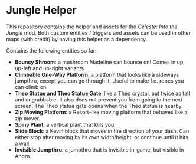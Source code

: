 # Jungle Helper

This repository contains the helper and assets for the _Celeste: Into the Jungle_ mod. Both custom entities / triggers and assets can be used in other maps (with credit) by having this helper as a dependency.

Contains the following entities so far:
- **Bouncy Shroom**: a mushroom Madeline can bounce on! Comes in up, up-left and up-right variants.
- **Climbable One-Way Platform**: a platform that looks like a sideways jumpthru, except you can go through it. Useful to make f.e. ropes you can climb on.
- **Theo Statue and Theo Statue Gate**: like a Theo crystal, but twice as tall and ungrabbable. It also does not prevent you from going to the next screen. The Theo statue gate opens when the Theo statue is nearby.
- **Zip Moving Platform**: a Resort-like moving platform that behaves like a zip mover.
- **Spiny Plant**: a vertical plant that kills you.
- **Slide Block**: a Kevin block that moves in the direction of your dash. Can either stop after moving by its own width/height, or continue until it hits a wall.
- **Invisible Jumpthru**: a jumpthru that is invisible in-game, but visible in Ahorn.
